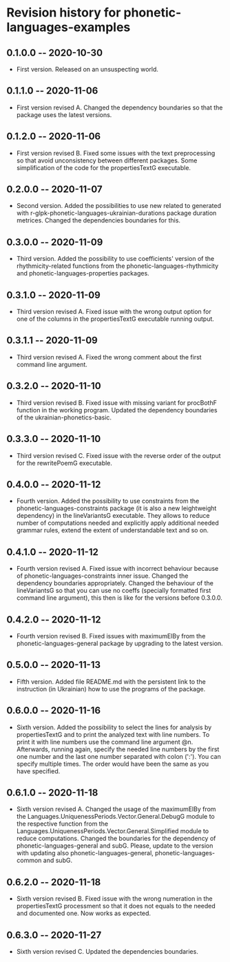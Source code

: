 # Revision history for phonetic-languages-examples

## 0.1.0.0 -- 2020-10-30

* First version. Released on an unsuspecting world.

## 0.1.1.0 -- 2020-11-06

* First version revised A. Changed the dependency boundaries so that the package uses the latest versions.

## 0.1.2.0 -- 2020-11-06

* First version revised B. Fixed some issues with the text preprocessing so that avoid unconsistency between different packages. Some simplification of the code for the
propertiesTextG executable.

## 0.2.0.0 -- 2020-11-07

* Second version. Added the possibilities to use new related to generated with r-glpk-phonetic-languages-ukrainian-durations package duration metrices.
Changed the dependencies boundaries for this.

## 0.3.0.0 -- 2020-11-09

* Third version. Added the possibility to use coefficients' version of the rhythmicity-related functions from the phonetic-languages-rhythmicity and
phonetic-languages-properties packages.

## 0.3.1.0 -- 2020-11-09

* Third version revised A. Fixed issue with the wrong output option for one of the columns in the propertiesTextG executable running output.

## 0.3.1.1 -- 2020-11-09

* Third version revised A. Fixed the wrong comment about the first command line argument.

## 0.3.2.0 -- 2020-11-10

* Third version revised B. Fixed issue with missing variant for procBothF function in the working program. Updated the dependency boundaries of
the ukrainian-phonetics-basic.

## 0.3.3.0 -- 2020-11-10

* Third version revised C. Fixed issue with the reverse order of the output for the rewritePoemG executable.

## 0.4.0.0 -- 2020-11-12

* Fourth version. Added the possibility to use constraints from the phonetic-languages-constraints package (it is also a new leightweight dependency)
in the lineVariantsG executable. They allows to reduce number of computations needed and explicitly apply additional needed grammar rules, extend
the extent of understandable text and so on.

## 0.4.1.0 -- 2020-11-12

* Fourth version revised A. Fixed issue with incorrect behaviour because of phonetic-languages-constraints inner issue. Changed the dependency boundaries appropriately. Changed
the behaviour of the lineVariantsG so that you can use no coeffs (specially formatted first command line argument), this then is like for the versions before 0.3.0.0.

## 0.4.2.0 -- 2020-11-12

* Fourth version revised B. Fixed issues with maximumElBy from the phonetic-languages-general package by upgrading to the latest version.

## 0.5.0.0 -- 2020-11-13

* Fifth version. Added file README.md with the persistent link to the instruction (in Ukrainian) how to use the programs of the package.

## 0.6.0.0 -- 2020-11-16

* Sixth version. Added the possibility to select the lines for analysis by propertiesTextG and to print the analyzed text with line numbers. To print it with
line numbers use the command line argument @n. Afterwards, running again, specify the needed line numbers by the first one number and the last one number
separated with colon (':'). You can specify multiple times. The order would have been the same as you have specified.

## 0.6.1.0 -- 2020-11-18

* Sixth version revised A. Changed the usage of the maximumElBy from the Languages.UniquenessPeriods.Vector.General.DebugG module to the respective function from the
Languages.UniquenessPeriods.Vector.General.Simplified module to reduce computations. Changed the boundaries for the dependency of phonetic-languages-general and subG. Please,
update to the version with updating also phonetic-languages-general, phonetic-languages-common and subG.

## 0.6.2.0 -- 2020-11-18

* Sixth version revised B. Fixed issue with the wrong numeration in the propertiesTextG processment so that it does not equals to the needed and
documented one. Now works as expected.

## 0.6.3.0 -- 2020-11-27

* Sixth version revised C. Updated the dependencies boundaries.

